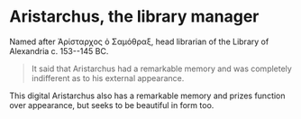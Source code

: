 # Aristarchus, the library manager

Named after Ἀρίσταρχος ὁ Σαμόθραξ, head librarian of the Library of Alexandria
c. 153--145 BC.

> It said that Aristarchus had a remarkable memory and was completely
> indifferent as to his external appearance.

This digital Aristarchus also has a remarkable memory and prizes function over
appearance, but seeks to be beautiful in form too.
